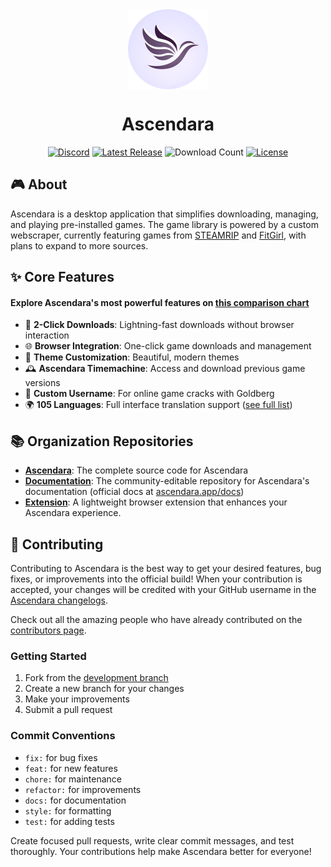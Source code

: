 <div align="center">
    <img align="center" width="128" height="128" src="https://raw.githubusercontent.com/Ascendara/ascendara/refs/heads/main/src/public/icon.png" alt="Ascendara Logo">
    <h1>Ascendara</h1>
    <p>
        <a href="https://discord.gg/ap6W3xMTKW"><img src="https://img.shields.io/discord/939249162887766139?color=7289da&label=discord&logo=discord&logoColor=white" alt="Discord"></a>
        <a href="https://github.com/tagoWorks/ascendara/releases/latest"><img src="https://img.shields.io/github/v/release/tagoWorks/ascendara?include_prereleases&label=latest%20release" alt="Latest Release"></a>
        <img src="https://img.shields.io/badge/dynamic/json?url=https%3A%2F%2Flfs.ascendara.app%2Fcount%2Fdownloads&query=downloads&style=flat&label=download%20count" alt="Download Count">
        <a href="./LICENSE"><img src="https://img.shields.io/badge/license-CC%20BY--NC%201.0-green" alt="License"></a>
    </p>
</div>

## 🎮 About

Ascendara is a desktop application that simplifies downloading, managing, and playing pre-installed games. The game library is powered by a custom webscraper, currently featuring games from [STEAMRIP](https://ascendara.app/sources/steamrip) and [FitGirl](https://ascendara.app/sources/fitgirl), with plans to expand to more sources.

## ✨ Core Features

#### Explore Ascendara's most powerful features on [this comparison chart](https://ascendara.app/learn-more#comparison)

- 🚀 **2-Click Downloads**: Lightning-fast downloads without browser interaction
- 🌐 **Browser Integration**: One-click game downloads and management
- 🎨 **Theme Customization**: Beautiful, modern themes
- 🕰 **Ascendara Timemachine**: Access and download previous game versions
- 👤 **Custom Username**: For online game cracks with Goldberg
- 🌍 **105 Languages**: Full interface translation support ([see full list](https://github.com/Ascendara/ascendara#-features))

## 📚 Organization Repositories

- [**Ascendara**](https://github.com/ascendara/ascendara): The complete source code for Ascendara
- [**Documentation**](https://github.com/ascendara/docs): The community-editable repository for Ascendara's documentation (official docs at [ascendara.app/docs](https://ascendara.app/docs))
- [**Extension**](https://github.com/ascendara/extension): A lightweight browser extension that enhances your Ascendara experience.

## 🤝 Contributing

Contributing to Ascendara is the best way to get your desired features, bug fixes, or improvements into the official build! When your contribution is accepted, your changes will be credited with your GitHub username in the [Ascendara changelogs](https://ascendara.app/changelog).

Check out all the amazing people who have already contributed on the [contributors page](https://github.com/Ascendara/ascendara/graphs/contributors).

### Getting Started

1. Fork from the [development branch](https://github.com/Ascendara/ascendara/tree/development)
2. Create a new branch for your changes
3. Make your improvements
4. Submit a pull request

### Commit Conventions

- `fix:` for bug fixes
- `feat:` for new features
- `chore:` for maintenance
- `refactor:` for improvements
- `docs:` for documentation
- `style:` for formatting
- `test:` for adding tests

Create focused pull requests, write clear commit messages, and test thoroughly. Your contributions help make Ascendara better for everyone!
